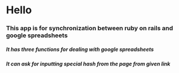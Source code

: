 <h1>Hello</h1>
<h3>This app is for synchronization between ruby on rails and google spreadsheets</h3>
<h5>It has three functions for dealing with google spreadsheets</h5>
<h5>It can ask for inputting special hash from the page from given link</h5>
